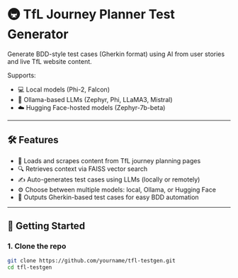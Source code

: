 # 🚇 TfL Journey Planner Test Generator

Generate BDD-style test cases (Gherkin format) using AI from user stories and live TfL website content.

Supports:
- 💻 Local models (Phi-2, Falcon)
- 🧠 Ollama-based LLMs (Zephyr, Phi, LLaMA3, Mistral)
- ☁️ Hugging Face-hosted models (Zephyr-7b-beta)

---

## 🛠 Features

- 📄 Loads and scrapes content from TfL journey planning pages
- 🔍 Retrieves context via FAISS vector search
- ✍️ Auto-generates test cases using LLMs (locally or remotely)
- ⚙️ Choose between multiple models: local, Ollama, or Hugging Face
- 🧪 Outputs Gherkin-based test cases for easy BDD automation

---

## 🚀 Getting Started

### 1. Clone the repo

```bash
git clone https://github.com/yourname/tfl-testgen.git
cd tfl-testgen
